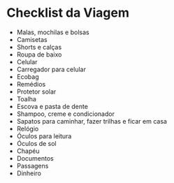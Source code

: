 # Checklist da Viagem

- Malas, mochilas e bolsas
- Camisetas
- Shorts e calças
- Roupa de baixo
- Celular
- Carregador para celular
- Ecobag
- Remédios
- Protetor solar
- Toalha
- Escova e pasta de dente
- Shampoo, creme e condicionador
- Sapatos para caminhar, fazer trilhas e ficar em casa
- Relógio
- Óculos para leitura
- Óculos de sol
- Chapéu
- Documentos
- Passagens
- Dinheiro
